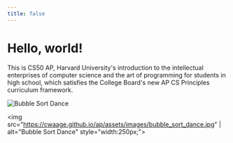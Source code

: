 ```yaml
---
title: false
---
```


# Hello, world!

This is CS50 AP, Harvard University's introduction to the intellectual enterprises of computer science and the art of programming for students in high school, which satisfies the College Board's new AP CS Principles curriculum framework.

<!-- <iframe src="https://www.youtube.com/embed/tZxLMIk_SaY?playlist=GAB6Gm7pTTA"></iframe> -->

![Bubble Sort Dance](https://cwaage.github.io/ap/assets/images/bubble_sort_dance.jpg)

<img src="https://cwaage.github.io/ap/assets/images/bubble_sort_dance.jpg" | alt="Bubble Sort Dance" style="width:250px;">
